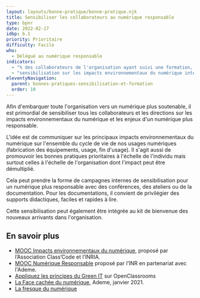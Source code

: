 ```yaml
---
layout: layouts/bonne-pratique/bonne-pratique.njk
title: Sensibiliser les collaborateurs au numérique responsable
type: bpnr
date: 2022-02-17
idbp: b.1
priority: Prioritaire
difficulty: Facile
who:
  - Délégué au numérique responsable
indicators:
  - "% des collaborateurs de l'organisation ayant suivi une formation, une sensibilisation ou un MOOC pour un numérique plus responsable."
  - "sensibilisation sur les impacts environnementaux du numérique intégrée au kit de bienvenue des nouveaux arrivants dans l'organisation : oui / non"
eleventyNavigation:
  parent: bonnes-pratiques-sensibilisation-et-formation
  order: 10
---
```


Afin d'embarquer toute l'organisation vers un numérique plus soutenable, il est primordial de sensibiliser tous les collaborateurs et les directions sur les impacts environnementaux du numérique et les enjeux d'un numérique plus responsable.

L'idée est de communiquer sur les principaux impacts environnementaux du numérique sur l'ensemble du cycle de vie de nos usages numériques (fabrication des équipements, usage, fin d'usage). Il s'agit aussi de promouvoir les bonnes pratiques prioritaires à l'échelle de l'individu mais surtout celles à l'échelle de l'organisation dont l'impact peut être démultiplié.

Cela peut prendre la forme de campagnes internes de sensibilisation pour un numérique plus responsable avec des conférences, des ateliers ou de la documentation. Pour les documentations, il convient de privilégier des supports didactiques, faciles et rapides à lire.

Cette sensibilisation peut également être intégrée au kit de bienvenue des nouveaux arrivants dans l'organisation.

## En savoir plus

* [MOOC Impacts environnementaux du numérique](https://www.fun-mooc.fr/fr/cours/impacts-environnementaux-du-numerique/), proposé par l’Association Class’Code et l’INRIA.
* [MOOC Numérique Responsable](https://www.academie-nr.org/) proposé par l'INR en partenariat avec l'Ademe.
* [Appliquez les principes du Green IT](https://openclassrooms.com/fr/courses/6227476-appliquez-les-principes-du-green-it-dans-votre-entreprise) sur OpenClassrooms
* [La Face cachée du numérique](https://www.ademe.fr/sites/default/files/assets/documents/guide-pratique-face-cachee-numerique.pdf), Ademe, janvier 2021.
* [La fresque du numérique](https://www.fresquedunumerique.org/)
